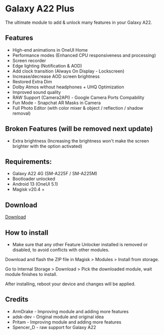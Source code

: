 # Galaxy A22 Plus
The ultimate module to add & unlock many features in your Galaxy A22.
## Features
- High-end animations in OneUI Home
- Performance modes (Enhanced CPU responsiveness and processing)
- Screen recorder
- Edge lighting (Notification & AOD)
- Add clock transition (Always On Display - Lockscreen)
- Increase/decrease AOD screen brightness
- Restored Extra Dim
- Dolby Atmos without headphones + UHQ Optimization
- Improved sound quality
- RAW Support (Camera2API) - Google Camera Ports Compability
- Fun Mode - Snapchat AR Masks in Camera
- Full Photo Editor (with color mixer & object / reflection / shadow removal)
## Broken Features (will be removed next update)
- Extra brightness (Increasing the brightness won't make the screen brighter with the option activated)
## Requirements:
- Galaxy A22 4G (SM-A225F / SM-A225M)
- Bootloader unlocked
- Android 13 (OneUI 5.1)
- Magisk v20.4 +
## Download
[Download](https://drive.google.com/drive/folders/1L8rl6gkutKR7beqKdbwZiPn9LdNtrg5h?usp=drive_link)
## How to install
- Make sure that any other Feature Unlocker installed is removed or disabled, to avoid conflicts with other modules.

Download and flash the ZIP file in Magisk > Modules > Install from storage.

Go to Internal Storage > Download > Pick the downloaded module, wait module finishes to install.

After installing, reboot your device and changes will be applied.
## Credits
- ArmDrake - Improving module and adding more features
- adsk-dev - Original module and original idea
- Pritam - Improving module and adding more features
- Spencer_D - raw support for Galaxy A22
